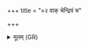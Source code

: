 +++
title = "०२ वाक् चेन्द्रियं च"

+++
<details><summary>मूलम् (GR)</summary>

वाक् चेन्द्रियं च श्रीश् च धर्मश् च ॥
</details>